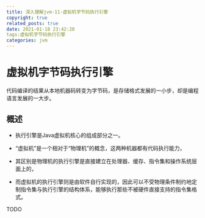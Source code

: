 ```yaml
---
title: 深入理解jvm-11-虚拟机字节码执行引擎
copyright: true
related_posts: true
date: 2021-01-18 23:42:20
tags:虚拟机字节码执行引擎
categories: jvm
---
```


# 虚拟机字节码执行引擎

代码编译的结果从本地机器码转变为字节码，是存储格式发展的一小步，却是编程语言发展的一大步。



## 概述

- 执行引擎是Java虚拟机核心的组成部分之一。

- “虚拟机”是一个相对于“物理机”的概念，这两种机器都有代码执行能力，

- 其区别是物理机的执行引擎是直接建立在处理器、缓存、指令集和操作系统层面上的，

- 而虚拟机的执行引擎则是由软件自行实现的，因此可以不受物理条件制约地定制指令集与执行引擎的结构体系，能够执行那些不被硬件直接支持的指令集格式。

TODO